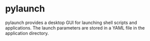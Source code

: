 # pylaunch

pylaunch provides a desktop GUI for launching shell scripts and applications. The launch parameters are stored in a YAML file in the application directory.

